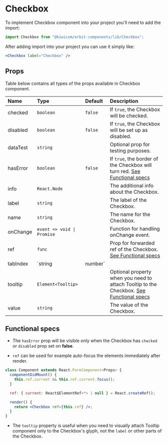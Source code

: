 # Checkbox

To implement Checkbox component into your project you'll need to add the import:

```jsx
import Checkbox from "@kiwicom/orbit-components/lib/Checkbox";
```

After adding import into your project you can use it simply like:

```jsx
<Checkbox label="Checkbox" />
```

## Props

Table below contains all types of the props available in Checkbox component.

| Name     | Type                       | Default | Description                                                                                                  |
| :------- | :------------------------- | :------ | :----------------------------------------------------------------------------------------------------------- |
| checked  | `boolean`                  | `false` | If `true`, the Checkbox will be checked.                                                                     |
| disabled | `boolean`                  | `false` | If `true`, the Checkbox will be set up as disabled.                                                          |
| dataTest | `string`                   |         | Optional prop for testing purposes.                                                                          |
| hasError | `boolean`                  | `false` | If `true`, the border of the Checkbox will turn red. [See Functional specs](#functional-specs)               |
| info     | `React.Node`               |         | The additional info about the Checkbox.                                                                      |
| label    | `string`                   |         | The label of the Checkbox.                                                                                   |
| name     | `string`                   |         | The name for the Checkbox.                                                                                   |
| onChange | `event => void \| Promise` |         | Function for handling onChange event.                                                                        |
| ref      | `func`                     |         | Prop for forwarded ref of the Checkbox. [See Functional specs](#functional-specs)                            |
| tabIndex | `string | number`          |         | Specifies the tab order of an element                                                                        |
| tooltip  | `Element<Tooltip>`         |         | Optional property when you need to attach Tooltip to the Checkbox. [See Functional specs](#functional-specs) |
| value    | `string`                   |         | The value of the Checkbox.                                                                                   |

## Functional specs

- The `hasError` prop will be visible only when the Checkbox has `checked` or `disabled` prop set on **false**.

- `ref` can be used for example auto-focus the elements immediately after render.

```jsx
class Component extends React.PureComponent<Props> {
  componentDidMount() {
    this.ref.current && this.ref.current.focus();
  }

  ref: { current: React$ElementRef<*> | null } = React.createRef();

  render() {
    return <Checkbox ref={this.ref} />;
  }
}
```

- The `tooltip` property is useful when you need to visually attach Tooltip component only to the Checkbox's glyph, not the `label` or other parts of the Checkbox.

